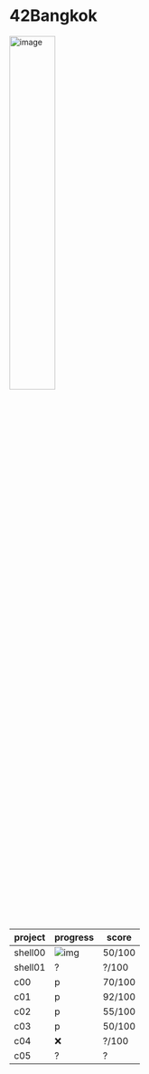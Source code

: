 # 42Bangkok
<img width="40%" alt="image" src="https://user-images.githubusercontent.com/61963667/197270663-aa1f8187-964a-4acb-b05d-98f98ae0d745.png">

| project | progress | score |
| --- | --- | --- |
| shell00 | ![img](https://e7.pngegg.com/pngimages/733/303/png-clipart-check-check-mark-computer-icons-x-mark-check-mark-icon-green-miscellaneous-angle-thumbnail.png) | 50/100 | 
|shell01 | ? | ?/100 |
| c00 | p | 70/100 |
| c01 | p | 92/100 |
| c02 | p | 55/100 |
| c03 | p | 50/100 |
| c04 | <g-emoji class="g-emoji" alias="x" fallback-src="https://github.githubassets.com/images/icons/emoji/unicode/274c.png">❌</g-emoji> | ?/100 |
| c05 | ? | ? |


